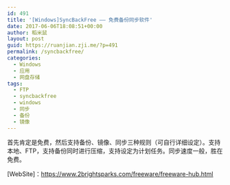 ```yaml
---
id: 491
title: '[Windows]SyncBackFree —— 免费备份同步软件'
date: 2017-06-06T18:08:51+00:00
author: 稻米鼠
layout: post
guid: https://ruanjian.zji.me/?p=491
permalink: /syncbackfree/
categories:
  - Windows
  - 应用
  - 网盘存储
tags:
  - FTP
  - syncbackfree
  - windows
  - 同步
  - 备份
  - 镜像
---
```

首先肯定是免费，然后支持备份、镜像、同步三种规则（可自行详细设定）。支持本地、FTP，支持备份同时进行压缩，支持设定为计划任务。同步速度一般，胜在免费。

[WebSite]：<https://www.2brightsparks.com/freeware/freeware-hub.html>